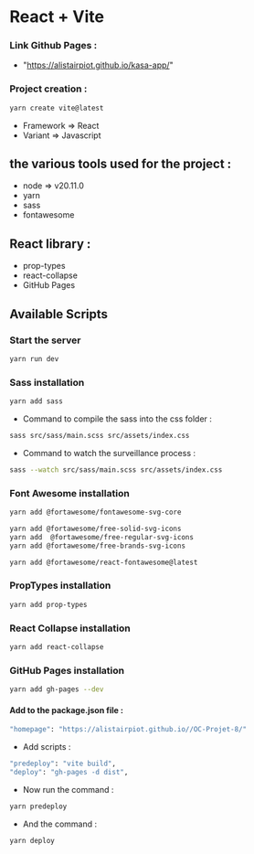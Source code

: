 # React + Vite

### Link Github Pages :

-   "https://alistairpiot.github.io/kasa-app/"

### Project creation :

```bash
yarn create vite@latest
```

-   Framework => React
-   Variant => Javascript

## the various tools used for the project :

-   node => v20.11.0
-   yarn
-   sass
-   fontawesome

## React library :

-   prop-types
-   react-collapse
-   GitHub Pages

## Available Scripts

### Start the server

```bash
yarn run dev
```

### Sass installation

```bash
yarn add sass
```

-   Command to compile the sass into the css folder :

```bash
sass src/sass/main.scss src/assets/index.css
```

-   Command to watch the surveillance process :

```bash
sass --watch src/sass/main.scss src/assets/index.css
```

### Font Awesome installation

```bash
yarn add @fortawesome/fontawesome-svg-core
```

```bash
yarn add @fortawesome/free-solid-svg-icons
yarn add  @fortawesome/free-regular-svg-icons
yarn add @fortawesome/free-brands-svg-icons
```

```bash
yarn add @fortawesome/react-fontawesome@latest
```

### PropTypes installation

```bash
yarn add prop-types
```

### React Collapse installation

```bash
yarn add react-collapse
```

### GitHub Pages installation

```bash
yarn add gh-pages --dev
```

#### Add to the package.json file :

```bash
"homepage": "https://alistairpiot.github.io//OC-Projet-8/"
```

-   Add scripts :

```bash
"predeploy": "vite build",
"deploy": "gh-pages -d dist",
```

-   Now run the command :

```bash
yarn predeploy
```

-   And the command :

```bash
yarn deploy
```
